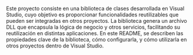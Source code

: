 Este proyecto consiste en una biblioteca de clases desarrollada en Visual Studio, cuyo objetivo es proporcionar funcionalidades reutilizables que pueden ser integradas en otros proyectos. La biblioteca genera un archivo DLL que encapsula la lógica de negocio y otros servicios, facilitando su reutilización en distintas aplicaciones. En este README, se describen las propiedades clave de la biblioteca, cómo configurarla, y cómo utilizarla en otros proyectos dentro de Visual Studio.
